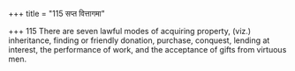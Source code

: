 +++
title = "115 सप्त वित्तागमा"

+++
115	There are seven lawful modes of acquiring property, (viz.) inheritance, finding or friendly donation, purchase, conquest, lending at interest, the performance of work, and the acceptance of gifts from virtuous men.